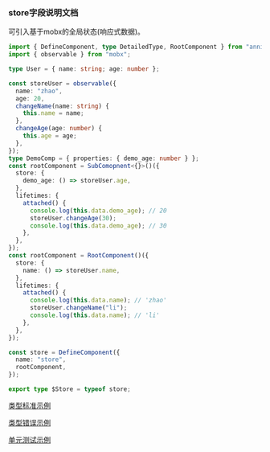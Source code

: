 ### store字段说明文档

可引入基于mobx的全局状态(响应式数据)。

```ts
import { DefineComponent, type DetailedType, RootComponent } from "annil";
import { observable } from "mobx";

type User = { name: string; age: number };

const storeUser = observable({
  name: "zhao",
  age: 20,
  changeName(name: string) {
    this.name = name;
  },
  changeAge(age: number) {
    this.age = age;
  },
});
type DemoComp = { properties: { demo_age: number } };
const rootComponent = SubComopnent<{}>()({
  store: {
    demo_age: () => storeUser.age,
  },
  lifetimes: {
    attached() {
      console.log(this.data.demo_age); // 20
      storeUser.changeAge(30);
      console.log(this.data.demo_age); // 30
    },
  },
});
const rootComponent = RootComponent()({
  store: {
    name: () => storeUser.name,
  },
  lifetimes: {
    attached() {
      console.log(this.data.name); // 'zhao'
      storeUser.changeName("li");
      console.log(this.data.name); // 'li'
    },
  },
});

const store = DefineComponent({
  name: "store",
  rootComponent,
});

export type $Store = typeof store;
```

[类型标准示例](../../src/api/RootComponent/store/test/normal.test.ts)

[类型错误示例](../../src/api/RootComponent/store/test/error.test.ts)

[单元测试示例](../../jest/store/store.ts)
